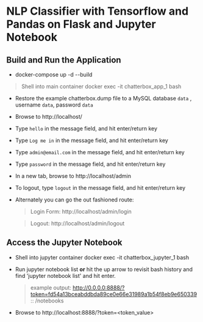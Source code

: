 # NLP Classifier with Tensorflow and Pandas on Flask and Jupyter Notebook

## Build and Run the Application  
  
- docker-compose up -d --build  

>Shell into main container
> docker exec -it chatterbox_app_1 bash  
 
- Restore the example chatterbox.dump file to a MySQL database `data` , username `data`, password `data`
  
- Browse to http://localhost/

- Type `hello` in the message field, and hit enter/return key

- Type `Log me in` in the message field, and hit enter/return key

- Type `admin@email.com` in the message field, and hit enter/return key

- Type `password` in the message field, and hit enter/return key

- In a new tab, browse to http://localhost/admin

- To logout, type `logout` in the message field, and hit enter/return key

- Alternately you can go the out fashioned route:
 
  >Login Form: http://localhost/admin/login
  
  >Logout: http://localhost/admin/logout
  
## Access the Jupyter Notebook 
  
- Shell into jupyter container
docker exec -it chatterbox_jupyter_1 bash  
  
- Run 
jupyter notebook list
**or**
hit the up arrow to revisit bash history and find 'jupyter notebook list' and hit enter.  
  > example output: http://0.0.0.0:8888/?token=fd54a13bceabddbda89ce0e66e31989a1b54f8eb9e650339 :: /notebooks  
  
- Browse to http://localhost:8888/?token=<token_value>  

